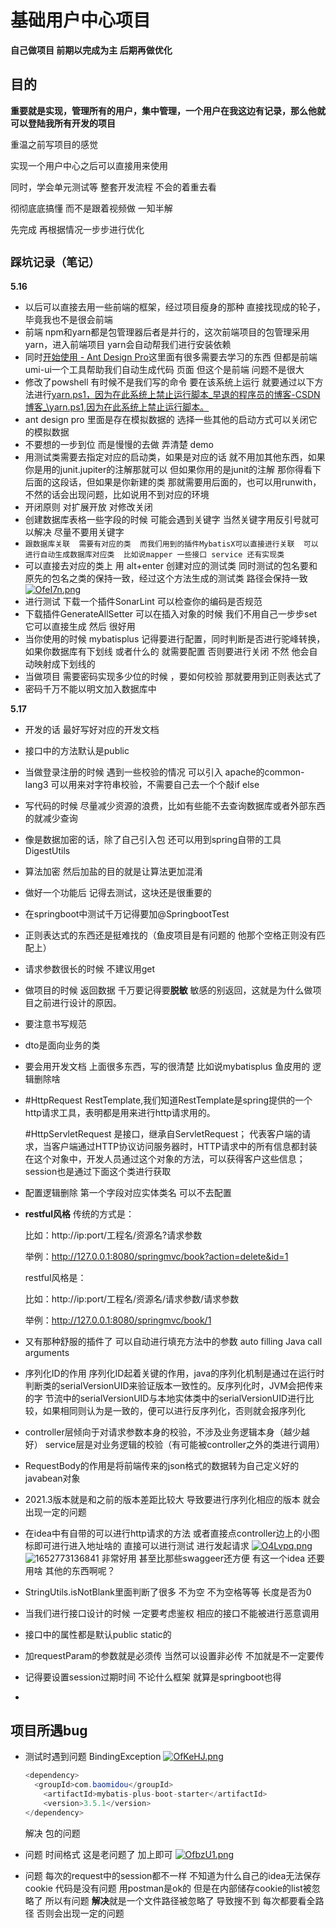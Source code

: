 # 基础用户中心项目



**自己做项目 前期以完成为主 后期再做优化**



## 目的

**重要就是实现，管理所有的用户，集中管理，一个用户在我这边有记录，那么他就可以登陆我所有开发的项目**

重温之前写项目的感觉

实现一个用户中心之后可以直接用来使用

同时，学会单元测试等 整套开发流程 不会的着重去看

彻彻底底搞懂  而不是跟着视频做 一知半解

先完成 再根据情况一步步进行优化

## **`踩坑记录（笔记）`**

**5.16**

- 以后可以直接去用一些前端的框架，经过项目瘦身的那种  直接找现成的轮子，毕竟我也不是很会前端
- 前端 npm和yarn都是包管理器后者是并行的，这次前端项目的包管理采用yarn，进入前端项目 yarn会自动帮我们进行安装依赖
- 同时[开始使用 - Ant Design Pro](https://pro.ant.design/zh-CN/docs/getting-started)这里面有很多需要去学习的东西  但都是前端   umi-ui一个工具帮助我们自动生成代码 页面  但这个是前端 问题不是很大
- 修改了powshell  有时候不是我们写的命令  要在该系统上运行 就要通过以下方法进行[yarn.ps1，因为在此系统上禁止运行脚本_早退的程序员的博客-CSDN博客_\yarn.ps1,因为在此系统上禁止运行脚本。](https://blog.csdn.net/qqnbsp/article/details/108449239?utm_medium=distribute.pc_relevant.none-task-blog-2~default~baidujs_baidulandingword~default-0-108449239-blog-115471596.pc_relevant_paycolumn_v3&spm=1001.2101.3001.4242.1&utm_relevant_index=3)
- ant design pro 里面是存在模拟数据的  选择一些其他的启动方式可以关闭它的模拟数据
- 不要想的一步到位 而是慢慢的去做 弄清楚 demo
- 用测试类需要去指定对应的启动类，如果是对应的话 就不用加其他东西，如果你是用的junit.jupiter的注解那就可以  但如果你用的是junit的注解 那你得看下后面的这段话，但如果是你新建的类 那就需要用后面的，也可以用runwith，不然的话会出现问题，比如说用不到对应的环境
- 开闭原则 对扩展开放 对修改关闭
- 创建数据库表格一些字段的时候 可能会遇到关键字  当然关键字用反引号就可以解决  尽量不要用关键字
- `跟数据库关联  需要有对应的类  而我们用到的插件MybatisX可以直接进行关联  可以进行自动生成数据库对应类  比如说mapper 一些接口 service 还有实现类`
- 可以直接去对应的类上 用 alt+enter 创建对应的测试类   同时测试的包名要和原先的包名之类的保持一致，经过这个方法生成的测试类 路径会保持一致
  [![OfeI7n.png](https://s1.ax1x.com/2022/05/16/OfeI7n.png)](https://imgtu.com/i/OfeI7n)
- 进行测试 下载一个插件SonarLint  可以检查你的编码是否规范   
- 下载插件GenerateAllSetter  可以在插入对象的时候  我们不用自己一步步set  它可以直接生成 然后  很好用 
- 当你使用的时候 mybatisplus 记得要进行配置，同时判断是否进行驼峰转换，如果你数据库有下划线 或者什么的 就需要配置 否则要进行关闭 不然 他会自动映射成下划线的
- 当做项目  需要密码实现多少位的时候 ，要如何校验  那就要用到正则表达式了
- 密码千万不能以明文加入数据库中



**5.17**

- 开发的话  最好写好对应的开发文档

- 接口中的方法默认是public 

- 当做登录注册的时候  遇到一些校验的情况    可以引入 apache的common-lang3  可以用来对字符串校验，不需要自己去一个个敲if else

- 写代码的时候 尽量减少资源的浪费，比如有些能不去查询数据库或者外部东西的就减少查询

- 像是数据加密的话，除了自己引入包 还可以用到spring自带的工具DigestUtils

- 算法加密  然后加盐的目的就是让算法更加混淆

- 做好一个功能后 记得去测试，这块还是很重要的

- 在springboot中测试千万记得要加@SpringbootTest

- 正则表达式的东西还是挺难找的（鱼皮项目是有问题的  他那个空格正则没有匹配上）

- 请求参数很长的时候 不建议用get

- 做项目的时候 返回数据 千万要记得要**脱敏** 敏感的别返回，这就是为什么做项目之前进行设计的原因。

- 要注意书写规范 

- dto是面向业务的类 

- 要会用开发文档  上面很多东西，写的很清楚  比如说mybatisplus  鱼皮用的  逻辑删除啥

- #HttpRequest
  RestTemplate,我们知道RestTemplate是spring提供的一个http请求工具，表明都是用来进行http请求用的。

  #HttpServletRequest
  是接口，继承自ServletRequest；
  代表客户端的请求，当客户端通过HTTP协议访问服务器时，HTTP请求中的所有信息都封装在这个对象中，开发人员通过这个对象的方法，可以获得客户这些信息；
  session也是通过下面这个类进行获取

- 配置逻辑删除  第一个字段对应实体类名 可以不去配置

- **restful风格**
  传统的方式是：

  比如：http://ip:port/工程名/资源名?请求参数

  举例：http://127.0.0.1:8080/springmvc/book?action=delete&id=1

  restful风格是：

  比如：http://ip:port/工程名/资源名/请求参数/请求参数

  举例：http://127.0.0.1:8080/springmvc/book/1

- 又有那种舒服的插件了 可以自动进行填充方法中的参数 auto filling Java call arguments

- 序列化ID的作⽤
  序列化ID起着关键的作⽤，java的序列化机制是通过在运⾏时判断类的serialVersionUID来验证版本⼀致性的。反序列化时，JVM会把传来的字
  节流中的serialVersionUID与本地实体类中的serialVersionUID进⾏⽐较，如果相同则认为是⼀致的，便可以进⾏反序列化，否则就会报序列化

- controller层倾向于对请求参数本身的校验，不涉及业务逻辑本身（越少越好）
  service层是对业务逻辑的校验（有可能被controller之外的类进行调用）

- RequestBody的作用是将前端传来的json格式的数据转为自己定义好的javabean对象

- 2021.3版本就是和之前的版本差距比较大  导致要进行序列化相应的版本 就会出现一定的问题

- 在idea中有自带的可以进行http请求的方法 或者直接点controller边上的小图标即可进行进入地址啥的 直接可以进行测试   进行发起请求
  [![O4Lvpq.png](https://s1.ax1x.com/2022/05/17/O4Lvpq.png)](https://imgtu.com/i/O4Lvpq)
  ![1652773136841](C:\Users\asus\AppData\Roaming\Typora\typora-user-images\1652773136841.png)
  非常好用 甚至比那些swaggeer还方便  有这一个idea 还要用啥 其他的东西啊呢？

- StringUtils.isNotBlank里面判断了很多 不为空 不为空格等等 长度是否为0

- 当我们进行接口设计的时候 一定要考虑鉴权  相应的接口不能被进行恶意调用

- 接口中的属性都是默认public static的

- 加requestParam的参数就是必须传 当然可以设置非必传  不加就是不一定要传

- 记得要设置session过期时间 不论什么框架 就算是springboot也得

- 















































## 项目所遇bug

- 测试时遇到问题  BindingException
  [![OfKeHJ.png](https://s1.ax1x.com/2022/05/16/OfKeHJ.png)](https://imgtu.com/i/OfKeHJ)

  ```java
  <dependency>
  	<groupId>com.baomidou</groupId>
      <artifactId>mybatis-plus-boot-starter</artifactId>
      <version>3.5.1</version>
  </dependency>
  ```

  解决  包的问题

- 问题 时间格式  这是老问题了  加上即可
  [![OfbzU1.png](https://s1.ax1x.com/2022/05/16/OfbzU1.png)](https://imgtu.com/i/OfbzU1)
  
- 问题 每次的request中的session都不一样
  不知道为什么自己的idea无法保存cookie
  代码是没有问题  用postman是ok的 但是在内部储存cookie的list被忽略了 所以有问题
  **解决**就是一个文件路径被忽略了 导致搜不到 每次都要看全路径 否则会出现一定的问题 